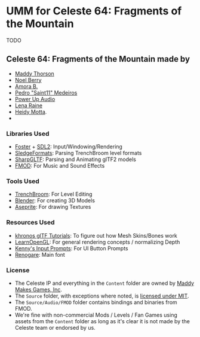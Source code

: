 # UMM for Celeste 64: Fragments of the Mountain
TODO

## Celeste 64: Fragments of the Mountain made by 
 - [Maddy Thorson](http://maddymakesgames.com/)
 - [Noel Berry](https://noelberry.ca)
 - [Amora B.](https://amorabettany.com)
 - [Pedro "Saint11" Medeiros](http://saint11.org/)
 - [Power Up Audio](https://powerupaudio.com/)
 - [Lena Raine](https://lena.fyi/)
 - [Heidy Motta](https://www.heidy.page/).
 - 
### Libraries Used
 - [Foster](https://github.com/FosterFramework/Foster) + [SDL2](https://github.com/libsdl-org/sdl): Input/Windowing/Rendering
 - [SledgeFormats](https://github.com/LogicAndTrick/sledge-formats): Parsing TrenchBroom level formats
 - [SharpGLTF](https://github.com/vpenades/SharpGLTF): Parsing and Animating glTF2 models
 - [FMOD](https://www.fmod.com): For Music and Sound Effects

### Tools Used
 - [TrenchBroom](https://trenchbroom.github.io/): For Level Editing
 - [Blender](https://www.blender.org/): For creating 3D Models
 - [Aseprite](https://www.aseprite.org/): For drawing Textures

### Resources Used
 - [khronos glTF Tutorials](https://github.khronos.org/glTF-Tutorials/gltfTutorial/gltfTutorial_020_Skins.html#the-joint-matrices): To figure out how Mesh Skins/Bones work
 - [LearnOpenGL](https://learnopengl.com/Advanced-OpenGL/Depth-testing): For general rendering concepts / normalizing Depth
 - [Kenny's Input Prompts](https://kenney.nl/assets/input-prompts): For UI Button Prompts
 - [Renogare](https://www.dafont.com/renogare.font): Main font

### License
 - The Celeste IP and everything in the `Content` folder are owned by [Maddy Makes Games, Inc](https://www.maddymakesgames.com/).
 - The `Source` folder, with exceptions where noted, is [licensed under MIT](Source/License.txt).
 - The `Source/Audio/FMOD` folder contains bindings and binaries from FMOD.
 - We're fine with non-commercial Mods / Levels / Fan Games using assets from the `Content` folder as long as it's clear it is not made by the Celeste team or endorsed by us.
